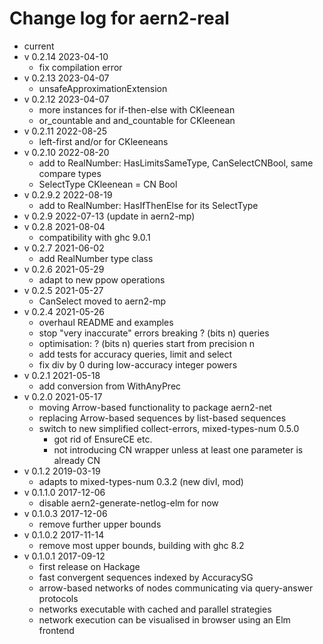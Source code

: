 # Change log for aern2-real

* current
* v 0.2.14 2023-04-10
  * fix compilation error
* v 0.2.13 2023-04-07
  * unsafeApproximationExtension
* v 0.2.12 2023-04-07
  * more instances for if-then-else with CKleenean
  * or_countable and and_countable for CKleenean
* v 0.2.11 2022-08-25
  * left-first and/or for CKleeneans
* v 0.2.10 2022-08-20
  * add to RealNumber: HasLimitsSameType, CanSelectCNBool, same compare types
  * SelectType CKleenean = CN Bool
* v 0.2.9.2 2022-08-19
  * add to RealNumber: HasIfThenElse for its SelectType
* v 0.2.9 2022-07-13 (update in aern2-mp)
* v 0.2.8 2021-08-04
  * compatibility with ghc 9.0.1
* v 0.2.7 2021-06-02
  * add RealNumber type class
* v 0.2.6 2021-05-29
  * adapt to new ppow operations
* v 0.2.5 2021-05-27
  * CanSelect moved to aern2-mp
* v 0.2.4 2021-05-26
  * overhaul README and examples
  * stop "very inaccurate" errors breaking ? (bits n) queries
  * optimisation: ? (bits n) queries start from precision n
  * add tests for accuracy queries, limit and select
  * fix div by 0 during low-accuracy integer powers
* v 0.2.1 2021-05-18
  * add conversion from WithAnyPrec
* v 0.2.0 2021-05-17
  * moving Arrow-based functionality to package aern2-net
  * replacing Arrow-based sequences by list-based sequences
  * switch to new simplified collect-errors, mixed-types-num 0.5.0
    * got rid of EnsureCE etc.
    * not introducing CN wrapper unless at least one parameter is already CN
* v 0.1.2 2019-03-19
  * adapts to mixed-types-num 0.3.2 (new divI, mod)
* v 0.1.1.0 2017-12-06
  * disable aern2-generate-netlog-elm for now
* v 0.1.0.3 2017-12-06
  * remove further upper bounds
* v 0.1.0.2 2017-11-14
  * remove most upper bounds, building with ghc 8.2
* v 0.1.0.1 2017-09-12
  * first release on Hackage
  * fast convergent sequences indexed by AccuracySG
  * arrow-based networks of nodes communicating via query-answer protocols
  * networks executable with cached and parallel strategies
  * network execution can be visualised in browser using an Elm frontend
